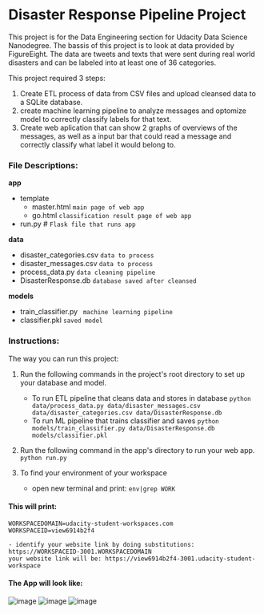 # Disaster Response Pipeline Project

This project is for the Data Engineering section for Udacity Data Science Nanodegree. The bassis of this project is to look at data provided by FigureEight. The data are tweets and texts that were sent during real world disasters and can be labeled into at least one of 36 categories. 

This project required 3 steps:
  1. Create ETL process of data from CSV files and upload cleansed data to a SQLite database.
  2. create machine learning pipeline to analyze messages and optomize model to correctly classify labels for that text.
  3. Create web aplication that can show 2 graphs of overviews of the messages, as well as a input bar that could read a message and correctly classify what label it would belong to.

### File Descriptions:

**app**

  - template
    - master.html `main page of web app`
    - go.html `classification result page of web app`
  - run.py # `Flask file that runs app`

**data**

  - disaster_categories.csv `data to process`
  - disaster_messages.csv  `data to process`
  - process_data.py  `data cleaning pipeline`
  - DisasterResponse.db  `database saved after cleansed`

**models**

  - train_classifier.py  ` machine learning pipeline`
  - classifier.pkl  `saved model`


### Instructions:
The way you can run this project:

1. Run the following commands in the project's root directory to set up your database and model.

    - To run ETL pipeline that cleans data and stores in database
        `python data/process_data.py data/disaster_messages.csv data/disaster_categories.csv data/DisasterResponse.db`
    - To run ML pipeline that trains classifier and saves
        `python models/train_classifier.py data/DisasterResponse.db models/classifier.pkl`

2. Run the following command in the app's directory to run your web app.
    `python run.py`

3. To find your environment of your workspace  

    -  open new terminal and print: 
`env|grep WORK `

#### This will print: 
`WORKSPACEDOMAIN=udacity-student-workspaces.com WORKSPACEID=view6914b2f4`

    - identify your website link by doing substitutions: https://WORKSPACEID-3001.WORKSPACEDOMAIN 
    your website link will be: https://view6914b2f4-3001.udacity-student-workspace
    
#### The App will look like:
![image](https://user-images.githubusercontent.com/70536290/147861198-63764326-9115-49e0-b06f-8f0eb07a10bc.png)
![image](https://miro.medium.com/v2/resize:fit:1400/format:webp/0*41LPRKIzDS66Dfh2.jpeg)
![image](https://miro.medium.com/v2/resize:fit:828/format:webp/0*NOT_LXd7Xin2hb1L.jpeg)




    


